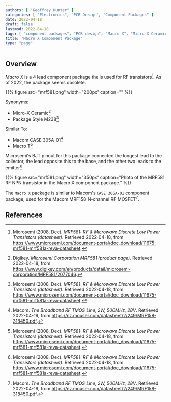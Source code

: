 ```yaml
---
authors: [ "Geoffrey Hunter" ]
categories: [ "Electronics", "PCB Design", "Component Packages" ]
date: 2022-04-18
draft: false
lastmod: 2022-04-18
tags: [ "component packages", "PCB design", "Macro X", "Micro-X Ceramic" ]
title: "Macro X Component Package"
type: "page"
---
```


## Overview

_Macro X_ is a 4 lead component package the is used for RF transistors[^bib-microsemi-mrf581-ds]. As of 2022, the package seems obsolete.

{{% figure src="mrf581.png" width="200px" caption="" %}}

Synonyms:

* Micro-X Ceramic[^bib-digikey-mrf581]
* Package Style M238[^bib-microsemi-mrf581-ds]

Similar To:

* Macom CASE 305A-01[^bib-macom-mrf158-ds]
* Macro T[^bib-microsemi-mrf581-ds]

Microsemi's BJT pinout for this package connected the longest lead to the collector, the lead opposite this to the base, and the other two leads to the emitter[^bib-microsemi-mrf581-ds].

{{% figure src="mrf581.png" width="350px" caption="Photo of the MRF581 RF NPN transistor in the Macro X component package." %}}

The `Macro X` package is similar to Macom's `CASE 305A-01` component package, used for the Macom MRF158 N-channel RF MOSFET[^bib-macom-mrf158-ds].

## References

[^bib-microsemi-mrf581-ds]:  Microsemi (2008, Dec). _MRF581: RF & Microwave Discrete Low Power Transistors (datasheet)_. Retrieved 2022-04-18, from https://www.microsemi.com/document-portal/doc_download/11675-mrf581-mrf581a-reva-datasheet.
[^bib-digikey-mrf581]:  Digikey. _Microsemi Corporation MRF581 (product page)_. Retrieved 2022-04-18, from https://www.digikey.com/en/products/detail/microsemi-corporation/MRF581/2077046.
[^bib-macom-mrf158-ds]:  Macom. _The Broadband RF TMOS Line, 2W, 500MHz, 28V_. Retrieved 2022-04-19, from https://nz.mouser.com/datasheet/2/249/MRF158-318450.pdf.

